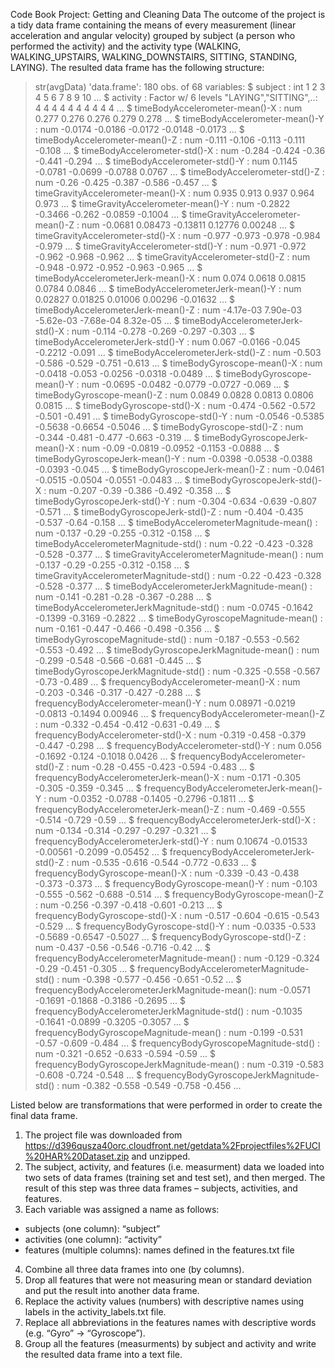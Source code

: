 Code Book
Project: Getting and Cleaning Data
The outcome of the project is a tidy data frame containing the means of every measurement (linear acceleration and angular velocity) grouped by subject (a person who performed the activity) and the activity type (WALKING, WALKING_UPSTAIRS, WALKING_DOWNSTAIRS, SITTING, STANDING, LAYING). 
The resulted data frame has the following structure:
> str(avgData)
'data.frame':	180 obs. of  68 variables:
 $ subject                                       : int  1 2 3 4 5 6 7 8 9 10 ...
 $ activity                                      : Factor w/ 6 levels "LAYING","SITTING",..: 4 4 4 4 4 4 4 4 4 4 ...
 $ timeBodyAccelerometer-mean()-X                : num  0.277 0.276 0.276 0.279 0.278 ...
 $ timeBodyAccelerometer-mean()-Y                : num  -0.0174 -0.0186 -0.0172 -0.0148 -0.0173 ...
 $ timeBodyAccelerometer-mean()-Z                : num  -0.111 -0.106 -0.113 -0.111 -0.108 ...
 $ timeBodyAccelerometer-std()-X                 : num  -0.284 -0.424 -0.36 -0.441 -0.294 ...
 $ timeBodyAccelerometer-std()-Y                 : num  0.1145 -0.0781 -0.0699 -0.0788 0.0767 ...
 $ timeBodyAccelerometer-std()-Z                 : num  -0.26 -0.425 -0.387 -0.586 -0.457 ...
 $ timeGravityAccelerometer-mean()-X             : num  0.935 0.913 0.937 0.964 0.973 ...
 $ timeGravityAccelerometer-mean()-Y             : num  -0.2822 -0.3466 -0.262 -0.0859 -0.1004 ...
 $ timeGravityAccelerometer-mean()-Z             : num  -0.0681 0.08473 -0.13811 0.12776 0.00248 ...
 $ timeGravityAccelerometer-std()-X              : num  -0.977 -0.973 -0.978 -0.984 -0.979 ...
 $ timeGravityAccelerometer-std()-Y              : num  -0.971 -0.972 -0.962 -0.968 -0.962 ...
 $ timeGravityAccelerometer-std()-Z              : num  -0.948 -0.972 -0.952 -0.963 -0.965 ...
 $ timeBodyAccelerometerJerk-mean()-X            : num  0.074 0.0618 0.0815 0.0784 0.0846 ...
 $ timeBodyAccelerometerJerk-mean()-Y            : num  0.02827 0.01825 0.01006 0.00296 -0.01632 ...
 $ timeBodyAccelerometerJerk-mean()-Z            : num  -4.17e-03 7.90e-03 -5.62e-03 -7.68e-04 8.32e-05 ...
 $ timeBodyAccelerometerJerk-std()-X             : num  -0.114 -0.278 -0.269 -0.297 -0.303 ...
 $ timeBodyAccelerometerJerk-std()-Y             : num  0.067 -0.0166 -0.045 -0.2212 -0.091 ...
 $ timeBodyAccelerometerJerk-std()-Z             : num  -0.503 -0.586 -0.529 -0.751 -0.613 ...
 $ timeBodyGyroscope-mean()-X                    : num  -0.0418 -0.053 -0.0256 -0.0318 -0.0489 ...
 $ timeBodyGyroscope-mean()-Y                    : num  -0.0695 -0.0482 -0.0779 -0.0727 -0.069 ...
 $ timeBodyGyroscope-mean()-Z                    : num  0.0849 0.0828 0.0813 0.0806 0.0815 ...
 $ timeBodyGyroscope-std()-X                     : num  -0.474 -0.562 -0.572 -0.501 -0.491 ...
 $ timeBodyGyroscope-std()-Y                     : num  -0.0546 -0.5385 -0.5638 -0.6654 -0.5046 ...
 $ timeBodyGyroscope-std()-Z                     : num  -0.344 -0.481 -0.477 -0.663 -0.319 ...
 $ timeBodyGyroscopeJerk-mean()-X                : num  -0.09 -0.0819 -0.0952 -0.1153 -0.0888 ...
 $ timeBodyGyroscopeJerk-mean()-Y                : num  -0.0398 -0.0538 -0.0388 -0.0393 -0.045 ...
 $ timeBodyGyroscopeJerk-mean()-Z                : num  -0.0461 -0.0515 -0.0504 -0.0551 -0.0483 ...
 $ timeBodyGyroscopeJerk-std()-X                 : num  -0.207 -0.39 -0.386 -0.492 -0.358 ...
 $ timeBodyGyroscopeJerk-std()-Y                 : num  -0.304 -0.634 -0.639 -0.807 -0.571 ...
 $ timeBodyGyroscopeJerk-std()-Z                 : num  -0.404 -0.435 -0.537 -0.64 -0.158 ...
 $ timeBodyAccelerometerMagnitude-mean()         : num  -0.137 -0.29 -0.255 -0.312 -0.158 ...
 $ timeBodyAccelerometerMagnitude-std()          : num  -0.22 -0.423 -0.328 -0.528 -0.377 ...
 $ timeGravityAccelerometerMagnitude-mean()      : num  -0.137 -0.29 -0.255 -0.312 -0.158 ...
 $ timeGravityAccelerometerMagnitude-std()       : num  -0.22 -0.423 -0.328 -0.528 -0.377 ...
 $ timeBodyAccelerometerJerkMagnitude-mean()     : num  -0.141 -0.281 -0.28 -0.367 -0.288 ...
 $ timeBodyAccelerometerJerkMagnitude-std()      : num  -0.0745 -0.1642 -0.1399 -0.3169 -0.2822 ...
 $ timeBodyGyroscopeMagnitude-mean()             : num  -0.161 -0.447 -0.466 -0.498 -0.356 ...
 $ timeBodyGyroscopeMagnitude-std()              : num  -0.187 -0.553 -0.562 -0.553 -0.492 ...
 $ timeBodyGyroscopeJerkMagnitude-mean()         : num  -0.299 -0.548 -0.566 -0.681 -0.445 ...
 $ timeBodyGyroscopeJerkMagnitude-std()          : num  -0.325 -0.558 -0.567 -0.73 -0.489 ...
 $ frequencyBodyAccelerometer-mean()-X           : num  -0.203 -0.346 -0.317 -0.427 -0.288 ...
 $ frequencyBodyAccelerometer-mean()-Y           : num  0.08971 -0.0219 -0.0813 -0.1494 0.00946 ...
 $ frequencyBodyAccelerometer-mean()-Z           : num  -0.332 -0.454 -0.412 -0.631 -0.49 ...
 $ frequencyBodyAccelerometer-std()-X            : num  -0.319 -0.458 -0.379 -0.447 -0.298 ...
 $ frequencyBodyAccelerometer-std()-Y            : num  0.056 -0.1692 -0.124 -0.1018 0.0426 ...
 $ frequencyBodyAccelerometer-std()-Z            : num  -0.28 -0.455 -0.423 -0.594 -0.483 ...
 $ frequencyBodyAccelerometerJerk-mean()-X       : num  -0.171 -0.305 -0.305 -0.359 -0.345 ...
 $ frequencyBodyAccelerometerJerk-mean()-Y       : num  -0.0352 -0.0788 -0.1405 -0.2796 -0.1811 ...
 $ frequencyBodyAccelerometerJerk-mean()-Z       : num  -0.469 -0.555 -0.514 -0.729 -0.59 ...
 $ frequencyBodyAccelerometerJerk-std()-X        : num  -0.134 -0.314 -0.297 -0.297 -0.321 ...
 $ frequencyBodyAccelerometerJerk-std()-Y        : num  0.10674 -0.01533 -0.00561 -0.2099 -0.05452 ...
 $ frequencyBodyAccelerometerJerk-std()-Z        : num  -0.535 -0.616 -0.544 -0.772 -0.633 ...
 $ frequencyBodyGyroscope-mean()-X               : num  -0.339 -0.43 -0.438 -0.373 -0.373 ...
 $ frequencyBodyGyroscope-mean()-Y               : num  -0.103 -0.555 -0.562 -0.688 -0.514 ...
 $ frequencyBodyGyroscope-mean()-Z               : num  -0.256 -0.397 -0.418 -0.601 -0.213 ...
 $ frequencyBodyGyroscope-std()-X                : num  -0.517 -0.604 -0.615 -0.543 -0.529 ...
 $ frequencyBodyGyroscope-std()-Y                : num  -0.0335 -0.533 -0.5689 -0.6547 -0.5027 ...
 $ frequencyBodyGyroscope-std()-Z                : num  -0.437 -0.56 -0.546 -0.716 -0.42 ...
 $ frequencyBodyAccelerometerMagnitude-mean()    : num  -0.129 -0.324 -0.29 -0.451 -0.305 ...
 $ frequencyBodyAccelerometerMagnitude-std()     : num  -0.398 -0.577 -0.456 -0.651 -0.52 ...
 $ frequencyBodyAccelerometerJerkMagnitude-mean(): num  -0.0571 -0.1691 -0.1868 -0.3186 -0.2695 ...
 $ frequencyBodyAccelerometerJerkMagnitude-std() : num  -0.1035 -0.1641 -0.0899 -0.3205 -0.3057 ...
 $ frequencyBodyGyroscopeMagnitude-mean()        : num  -0.199 -0.531 -0.57 -0.609 -0.484 ...
 $ frequencyBodyGyroscopeMagnitude-std()         : num  -0.321 -0.652 -0.633 -0.594 -0.59 ...
 $ frequencyBodyGyroscopeJerkMagnitude-mean()    : num  -0.319 -0.583 -0.608 -0.724 -0.548 ...
 $ frequencyBodyGyroscopeJerkMagnitude-std()     : num  -0.382 -0.558 -0.549 -0.758 -0.456 ...

Listed below are transformations that were performed in order to create the final data frame.
1.	The project file was downloaded from https://d396qusza40orc.cloudfront.net/getdata%2Fprojectfiles%2FUCI%20HAR%20Dataset.zip and unzipped. 
2.	The subject, activity, and features (i.e. measurment) data we loaded into two sets of data frames (training set and test set), and then merged. The result of this step was three data frames – subjects, activities, and features.
3.	Each variable was assigned a name as follows:
-	subjects (one column): “subject”
-	activities (one column): “activity”
-	features (multiple columns): names defined in the features.txt file

4.	Combine all three data frames into one (by columns).
5.	Drop all features that were not measuring mean or standard deviation and put the result into another data frame.
6.	Replace the activity values (numbers) with descriptive names using labels in the activity_labels.txt file.
7.	Replace all abbreviations in the features names with descriptive words (e.g. “Gyro” -> “Gyroscope”).
8.	Group all the features (measurments) by subject and activity and write the resulted data frame into a text file.
 
